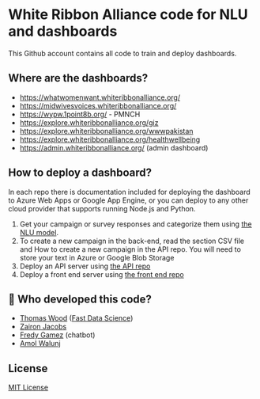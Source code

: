 # White Ribbon Alliance code for NLU and dashboards

This Github account contains all code to train and deploy dashboards.

## Where are the dashboards?

* https://whatwomenwant.whiteribbonalliance.org/
* https://midwivesvoices.whiteribbonalliance.org/
* https://wypw.1point8b.org/ - PMNCH
* https://explore.whiteribbonalliance.org/giz
* https://explore.whiteribbonalliance.org/wwwpakistan
* https://explore.whiteribbonalliance.org/healthwellbeing
* https://admin.whiteribbonalliance.org/ (admin dashboard)

## How to deploy a dashboard?

In each repo there is documentation included for deploying the dashboard to Azure Web Apps or Google App Engine, or you can deploy to any other cloud provider that supports running Node.js and Python.

1. Get your campaign or survey responses and categorize them using [the NLU model](https://github.com/whiteribbonalliance/womenshealthandwellbeing_public).
2. To create a new campaign in the back-end, read the section CSV file and How to create a new campaign in the API repo. You will need to store your text in Azure or Google Blob Storage
3. Deploy an API server using [the API repo](https://github.com/whiteribbonalliance/dashboard-api)
4. Deploy a front end server using [the front end repo](https://github.com/whiteribbonalliance/dashboard-front)

## 🧑 Who developed this code?

* [Thomas Wood](https://freelancedatascientist.net/) ([Fast Data Science](https://fastdatascience.com))
* [Zairon Jacobs](https://zaironjacobs.com/)
* [Fredy Gamez](https://github.com/orgs/whiteribbonalliance/people/fredygamez) (chatbot)
* [Amol Walunj](https://github.com/Amoldwalunj)

## License

[MIT License](https://raw.githubusercontent.com/whiteribbonalliance/.github/main/LICENSE)
